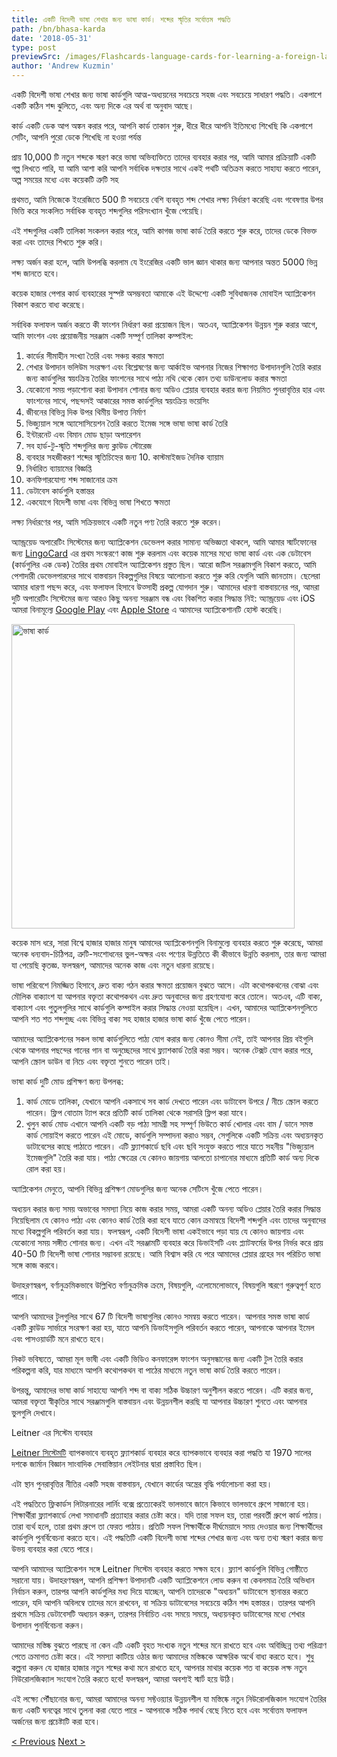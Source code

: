 ```yaml
---
title: একটি বিদেশী ভাষা শেখার জন্য ভাষা কার্ড। শব্দের স্মৃতির সর্বোত্তম পদ্ধতি
path: /bn/bhasa-karda
date: '2018-05-31'
type: post
previewSrc: /images/Flashcards-language-cards-for-learning-a-foreign-language.-The-best-method-of-memorizing-words.jpg
author: 'Andrew Kuzmin'
---
```


একটি বিদেশী ভাষা শেখার জন্য ভাষা কার্ডগুলি আত্ম-অধ্যয়নের সবচেয়ে সহজ এবং সবচেয়ে সাধারণ পদ্ধতি। একপাশে একটি কঠিন শব্দ ঝুলিতে, এবং অন্য দিকে এর অর্থ বা অনুবাদ আছে।

কার্ড একটি ডেক আপ অঙ্কন করার পরে, আপনি কার্ড তাকান শুরু, ধীরে ধীরে আপনি ইতিমধ্যে শিখেছি কি একপাশে সেটিং, আপনি পুরো ডেকে শিখেছি না হওয়া পর্যন্ত

প্রায় 10,000 টি নতুন শব্দকে স্মরণ করে ভাষা অভিব্যক্তিতে তাদের ব্যবহার করার পর, আমি আমার প্রক্রিয়াটি একটি গল্প লিখতে পারি, যা আমি আশা করি আপনি সর্বাধিক দক্ষতার সাথে একই পথটি অতিক্রম করতে সাহায্য করতে পারেন, অল্প সময়ের মধ্যে এবং কয়েকটি ত্রুটি সহ

প্রথমত, আমি নিজেকে ইংরেজিতে 500 টি সবচেয়ে বেশি ব্যবহৃত শব্দ শেখার লক্ষ্য নির্ধারণ করেছি এবং গবেষণার উপর ভিত্তি করে সংকলিত সর্বাধিক ব্যবহৃত শব্দগুলির পরিসংখ্যান খুঁজে পেয়েছি।

এই শব্দগুলির একটি তালিকা সংকলন করার পরে, আমি কাগজ ভাষা কার্ড তৈরি করতে শুরু করে, তাদের ডেকে বিভক্ত করা এবং তাদের শিখতে শুরু করি।

লক্ষ্য অর্জন করা হলে, আমি উপলব্ধি করলাম যে ইংরেজির একটি ভাল জ্ঞান থাকার জন্য আপনার অন্তত 5000 ভিন্ন শব্দ জানতে হবে।

কয়েক হাজার পেপার কার্ড ব্যবহারের সুস্পষ্ট অসম্ভবতা আমাকে এই উদ্দেশ্যে একটি সুবিধাজনক মোবাইল অ্যাপ্লিকেশন বিকাশ করতে বাধ্য করেছে।

সর্বাধিক ফলাফল অর্জন করতে কী ফাংশন নির্ধারণ করা প্রয়োজন ছিল। অতএব, অ্যাপ্লিকেশন উন্নয়ন শুরু করার আগে, আমি ফাংশন এবং প্রয়োজনীয় সরঞ্জাম একটি সম্পূর্ণ তালিকা কম্পাইল:

1. কার্ডের সীমাহীন সংখ্যা তৈরি এবং সঞ্চয় করার ক্ষমতা
2. শেখার উপাদান ভলিউম সংরক্ষণ এবং বিশ্লেষণের জন্য আর্কাইভ
আপনার নিজের শিক্ষাগত উপাদানগুলি তৈরি করার জন্য কার্ডগুলির স্বয়ংক্রিয় তৈরির ফাংশনের সাথে পাঠ্য নথি থেকে কোন তথ্য ডাউনলোড করার ক্ষমতা
4. যেকোনো সময় পড়াশোনা করা উপাদান শোনার জন্য অডিও প্লেয়ার ব্যবহার করার জন্য নিয়মিত পুনরাবৃত্তির হার এবং ফাংশনের সাথে, পছন্দসই আকারের সমস্ত কার্ডগুলির স্বয়ংক্রিয় ভয়েসিং
5. জীবনের বিভিন্ন দিক উপর থিমীয় উপাত্ত নির্মাণ
6. ভিজ্যুয়াল সঙ্গে অ্যাসোসিয়েশন তৈরি করতে ইমেজ সঙ্গে ভাষা ভাষা কার্ড তৈরি
7. ইন্টারনেট এবং বিমান মোড ছাড়া অপারেশন
8. সব হার্ড-টু-স্মৃতি শব্দগুলির জন্য ক্লাউড স্টোরেজ
9. ব্যবহার সহজীকরণ
শব্দের স্মৃতিচিহ্নের জন্য 10. কাস্টমাইজড দৈনিক ব্যায়াম
11. নির্ধারিত ব্যায়ামের বিজ্ঞপ্তি
12. কনফিগারযোগ্য শব্দ সাজানোর ক্রম
13. ডেটাবেস কার্ডগুলি হস্তান্তর
14. একযোগে বিদেশী ভাষা এবং বিভিন্ন ভাষা শিখতে ক্ষমতা

লক্ষ্য নির্ধারণের পর, আমি সক্রিয়ভাবে একটি নতুন পণ্য তৈরি করতে শুরু করেন।

অ্যান্ড্রয়েড অপারেটিং সিস্টেমের জন্য অ্যাপ্লিকেশন ডেভেলপ করার সামান্য অভিজ্ঞতা থাকলে, আমি আমার স্মার্টফোনের জন্য <a href="https://lingocard.com" target="_blank" rel="noopener">LingoCard</a> এর প্রথম সংস্করণে কাজ শুরু করলাম এবং কয়েক মাসের মধ্যে ভাষা কার্ড এবং এক ডেটাবেস (কার্ডগুলির এক ডেক) তৈরির প্রথম মোবাইল অ্যাপ্লিকেশন প্রস্তুত ছিল। আরো জটিল সরঞ্জামগুলি বিকাশ করতে, আমি পেশাদারী ডেভেলপারদের সাথে বাস্তবায়ন বিকল্পগুলির বিষয়ে আলোচনা করতে শুরু করি যেগুলি আমি জানতাম। ছেলেরা আমার ধারণা পছন্দ করে, এবং ফলাফল হিসাবে উত্সাহী প্রকল্প যোগদান শুরু। আমাদের ধারণা বাস্তবায়নের পর, আমরা দুটি অপারেটিং সিস্টেমের জন্য আরও কিছু অনন্য সরঞ্জাম বন্ধ এবং বিকশিত করার সিদ্ধান্ত নিই: অ্যান্ড্রয়েড এবং iOS আমরা বিনামূল্যে <a href="https://play.google.com/store/apps/details?id=com.lingocard.lingocard" target="_blank" rel="noopener">Google Play</a> এবং <a href="https://itunes.apple.com/us/app/lingocard/id1217076835?mt=8" target="_blank" rel="noopener">Apple Store</a> এ আমাদের অ্যাপ্লিকেশানটি হোস্ট করেছি।

<img class="aligncenter wp-image-7109" src="../images/2018/05/LingoCard-play.png" alt="ভাষা কার্ড" width="453" height="487" />

কয়েক মাস ধরে, সারা বিশ্বে হাজার হাজার মানুষ আমাদের অ্যাপ্লিকেশনগুলি বিনামুল্যে ব্যবহার করতে শুরু করেছে, আমরা অনেক ধন্যবাদ-চিঠিপত্র, ত্রুটি-সংশোধনের ভুল-অক্ষর এবং পণ্যের উন্নতিতে কী কীভাবে উন্নতি করলাম, তার জন্য আমরা যা পেয়েছি কৃতজ্ঞ. ফলস্বরূপ, আমাদের অনেক কাজ এবং নতুন ধারনা রয়েছে।

ভাষা পরিবেশে নিমজ্জিত হিসাবে, দ্রুত বাক্য গঠন করার ক্ষমতা প্রয়োজন বুঝতে আসে। এটা কথোপকথনের বোঝা এবং মৌলিক বাক্যাংশ যা আপনার বক্তৃতা কথোপকথন এবং দ্রুত অনুবাদের জন্য গ্রহণযোগ্য করে তোলে। অতএব, এটি বাক্য, বাক্যাংশ এবং পুতুলগুলির সাথে কার্ডগুলি কম্পাইল করার সিদ্ধান্ত নেওয়া হয়েছিল। এখন, আমাদের অ্যাপ্লিকেশনগুলিতে আপনি শত শত শব্দগুচ্ছ এবং বিভিন্ন বাক্য সহ হাজার হাজার ভাষা কার্ড খুঁজে পেতে পারেন।

আমাদের অ্যাপ্লিকেশনের সকল ভাষা কার্ডগুলিতে পাঠ্য যোগ করার জন্য কোনও সীমা নেই, তাই আপনার প্রিয় বইগুলি থেকে আপনার পছন্দের গানের গান বা অনুচ্ছেদের সাথে ফ্ল্যাশকার্ড তৈরি করা সম্ভব। অনেক টেক্সট যোগ করার পরে, আপনি স্ক্রোল ডাউন বা নিচে এবং বক্তৃতা শুনতে পারেন তাই।

ভাষা কার্ড দুটি মোড প্রশিক্ষণ জন্য উপলব্ধ:

1. কার্ড মোডে তালিকা, যেখানে আপনি একসাথে সব কার্ড দেখতে পারেন এবং ডাটাবেস উপরে / নীচে স্ক্রোল করতে পারেন। ফ্লিপ বোতাম ট্যাপ করে প্রতিটি কার্ড তালিকা থেকে সরাসরি ফ্লিপ করা যাবে।
2. খুলুন কার্ড মোড এখানে আপনি একটি বড় পাঠ্য সামগ্রী সহ সম্পূর্ণ ভিউতে কার্ড খোলার এবং বাম / ডানে সমস্ত কার্ড সোয়াইপ করতে পারেন এই মোডে, কার্ডগুলি সম্পাদনা করাও সম্ভব, সেগুলিকে একটি সক্রিয় এবং অধ্যয়নকৃত ডাটাবেসের কাছে পাঠাতে পারেন। এটি ফ্ল্যাশকার্ডে ছবি এবং ছবি সংযুক্ত করতে পারে যাতে সহনীয় "ভিজ্যুয়াল ইমেজগুলি" তৈরি করা যায়। পাঠ্য ক্ষেত্রের যে কোনও জায়গায় আলতো চাপানোর মাধ্যমে প্রতিটি কার্ড অন্য দিকে রোল করা হয়।

অ্যাপ্লিকেশন মেনুতে, আপনি বিভিন্ন প্রশিক্ষণ মোডগুলির জন্য অনেক সেটিংস খুঁজে পেতে পারেন।

অধ্যয়ন করার জন্য সময় অভাবের সমস্যা নিয়ে কাজ করার সময়, আমরা একটি অনন্য অডিও প্লেয়ার তৈরি করার সিদ্ধান্ত নিয়েছিলাম যে কোনও পাঠ্য এবং কোনও কার্ড তৈরি করা হবে যাতে কোন ক্রমান্বয়ে বিদেশী শব্দগুলি এবং তাদের অনুবাদের মধ্যে বিকল্পগুলি পরিবর্তন করা যায়। ফলস্বরূপ, একটি বিদেশী ভাষা একইভাবে পড়া যায় যে কোনও জায়গায় এবং যেকোনো সময় সঙ্গীত শোনার জন্য। এখন এই সরঞ্জামটি ব্যবহার করে ডিভাইসটি এবং প্ল্যাটফর্মের উপর নির্ভর করে প্রায় 40-50 টি বিদেশী ভাষা শোনার সম্ভাবনা রয়েছে। আমি বিশ্বাস করি যে পরে আমাদের প্লেয়ার গ্রহের সব পরিচিত ভাষা সঙ্গে কাজ করবে।

উদাহরণস্বরূপ, বর্ণানুক্রমিকভাবে উল্লিখিত বর্ণানুক্রমিক ক্রমে, বিষয়গুলি, এলোমেলোভাবে, বিষয়গুলি স্মরণে গুরুত্বপূর্ণ হতে পারে।

আপনি আমাদের টুলগুলির সাথে 67 টি বিদেশী ভাষাগুলির কোনও সমন্বয় করতে পারেন। আপনার সমস্ত ভাষা কার্ড একটি ক্লাউড সার্ভারে সংরক্ষণ করা হয়, যাতে আপনি ডিভাইসগুলি পরিবর্তন করতে পারেন, আপনাকে আপনার ইমেল এবং পাসওয়ার্ডটি মনে রাখতে হবে।

নিকট ভবিষ্যতে, আমরা মূল ভাষী এবং একটি ভিডিও কনফারেন্স ফাংশন অনুসন্ধানের জন্য একটি টুল তৈরি করার পরিকল্পনা করি, যার মাধ্যমে আপনি কথোপকথন বা পাঠের মাধ্যমে নতুন ভাষা কার্ড তৈরি করতে পারেন।

উপরন্তু, আমাদের ভাষা কার্ড সাহায্যে আপনি শব্দ বা বাক্য সঠিক উচ্চারণ অনুশীলন করতে পারেন। এটি করার জন্য, আমরা বক্তৃতা স্বীকৃতির সাথে সরঞ্জামগুলি বাস্তবায়ন এবং উন্নয়নশীল করছি যা আপনার উচ্চারণ শুনতে এবং আপনার ভুলগুলি দেখাবে।

Leitner এর সিস্টেম ব্যবহার

<a href="https://en.wikipedia.org/wiki/Leitner_system" target="_blank" rel="noopener">Leitner সিস্টেমটি</a> ব্যাপকভাবে ব্যবহৃত ফ্ল্যাশকার্ড ব্যবহার করে ব্যাপকভাবে ব্যবহার করা পদ্ধতি যা 1970 সালের দশকে জার্মান বিজ্ঞান সাংবাদিক সেবাস্তিয়ান লেইটনার দ্বারা প্রস্তাবিত ছিল।

এটা স্থান পুনরাবৃত্তির নীতির একটি সহজ বাস্তবায়ন, যেখানে কার্ডের অন্ত্রের বৃদ্ধি পর্যালোচনা করা হয়।

এই পদ্ধতিতে ফ্লিকার্ডস লিটারনারের লার্নিং বক্সে প্রত্যেকেরই ভালভাবে জানে কিভাবে ভালভাবে গ্রুপে সাজানো হয়। শিক্ষার্থীরা ফ্ল্যাশকার্ডে লেখা সমাধানটি প্রত্যাহার করার চেষ্টা করে। যদি তারা সফল হয়, তারা পরবর্তী গ্রুপে কার্ড পাঠায়। তারা ব্যর্থ হলে, তারা প্রথম গ্রুপে তা ফেরত পাঠায়। প্রতিটি সফল শিক্ষার্থীকে দীর্ঘমেয়াদে সময় দেওয়ার জন্য শিক্ষার্থীদের কার্ডগুলি পুনর্বিবেচনা করতে হবে। এই পদ্ধতিটি একটি বিদেশী ভাষা শব্দের শেখার জন্য এবং অন্য তথ্য স্মরণ করার জন্য উভয় ব্যবহার করা যেতে পারে।

আপনি আমাদের অ্যাপ্লিকেশন সঙ্গে Leitner সিস্টেম ব্যবহার করতে সক্ষম হবে। ফ্ল্যাশ কার্ডগুলি বিভিন্ন গোষ্ঠীতে সরানো যায়। উদাহরণস্বরূপ, আপনি প্রশিক্ষণ উপাদানটি একটি অ্যাপ্লিকেশনে লোড করুন বা কেবলমাত্র তৈরি অভিধান নির্বাচন করুন, তারপর আপনি কার্ডগুলির মধ্য দিয়ে যাচ্ছেন, আপনি তাদেরকে "অধ্যয়ন" ডাটাবেসে স্থানান্তর করতে পারেন, যদি আপনি অবিলম্বে তাদের মনে রাখবেন, বা সক্রিয় ডাটাবেসের সবচেয়ে কঠিন শব্দ হস্তান্তর। তারপর আপনি প্রথমে সক্রিয় ডেটাবেসটি অধ্যয়ন করুন, তারপর নির্বাচিত এবং সময়ে সময়ে, অধ্যয়নকৃত ডাটাবেসের মধ্যে শেখার উপাদান পুনর্বিবেচনা করুন।

আমাদের মস্তিষ্ক বুঝতে পারছে না কেন এটি একটি বৃহত সংখ্যক নতুন শব্দের মনে রাখতে হবে এবং অবিচ্ছিন্ন তথ্য পরিত্রাণ পেতে ক্রমাগত চেষ্টা করে। এই সমস্যা কাটিয়ে ওঠার জন্য আমাদের মস্তিষ্ককে আক্ষরিক অর্থে বাধ্য করতে হবে। শুধু কল্পনা করুন যে হাজার হাজার নতুন শব্দের কথা মনে রাখতে হবে, আপনার মাথার কয়েক শত বা কয়েক লক্ষ নতুন নিউরোলজিক্যাল সংযোগ তৈরি করতে হবে! ফলস্বরূপ, আমরা অবশ্যই স্মার্ট হয়ে উঠি।

এই লক্ষ্যে পৌঁছানোর জন্য, আমরা আমাদের অনন্য সফ্টওয়্যার উন্নয়নশীল যা মস্তিষ্কে নতুন নিউরোলজিকাল সংযোগ তৈরির জন্য একটি ঘনত্বের সাথে তুলনা করা যেতে পারে - আপনাকে সঠিক পদার্থ বেছে নিতে হবে এবং সর্বোত্তম ফলাফল অর্জনের জন্য প্রচেষ্টাটি করা হবে।

<a href="/bn/kibhabe-druta-inreji-sekha">< Previous</a> <a href="/bn/sabdabhandara-unnata-kibhabe">Next ></a>
